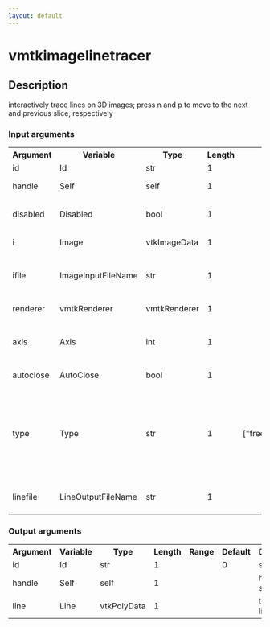 ```yaml
---
layout: default
---
```

<h1>vmtkimagelinetracer</h1>
<h2>Description</h2>
interactively trace lines on 3D images; press n and p to move to the next and previous slice, respectively
<h3>Input arguments</h3>
<table class="vmtkscripts">
<tr>
<th>Argument</th><th>Variable</th><th>Type</th><th>Length</th><th>Range</th><th>Default</th><th>Description</th>
</tr>
<tr><td>id</td><td>Id</td><td>str</td><td>1</td><td></td><td>0</td><td>script id</td>
</tr>
<tr><td>handle</td><td>Self</td><td>self</td><td>1</td><td></td><td></td><td>handle to self</td>
</tr>
<tr><td>disabled</td><td>Disabled</td><td>bool</td><td>1</td><td></td><td>0</td><td>disable execution and piping</td>
</tr>
<tr><td>i</td><td>Image</td><td>vtkImageData</td><td>1</td><td></td><td></td><td>the input image</td>
</tr>
<tr><td>ifile</td><td>ImageInputFileName</td><td>str</td><td>1</td><td></td><td></td><td>filename for the default Image reader</td>
</tr>
<tr><td>renderer</td><td>vmtkRenderer</td><td>vmtkRenderer</td><td>1</td><td></td><td></td><td>external renderer</td>
</tr>
<tr><td>axis</td><td>Axis</td><td>int</td><td>1</td><td></td><td>2</td><td>id of the drawing plane normal</td>
</tr>
<tr><td>autoclose</td><td>AutoClose</td><td>bool</td><td>1</td><td></td><td>0</td><td>toggle auto close line</td>
</tr>
<tr><td>type</td><td>Type</td><td>str</td><td>1</td><td>["freehand","contour"]</td><td>freehand</td><td>type of widget to use: freehand drawing or control point-based contour</td>
</tr>
<tr><td>linefile</td><td>LineOutputFileName</td><td>str</td><td>1</td><td></td><td></td><td>filename for the default Line writer</td>
</tr>
</table><h3>Output arguments</h3>
<table class="vmtkscripts">
<tr>
<th>Argument</th><th>Variable</th><th>Type</th><th>Length</th><th>Range</th><th>Default</th><th>Description</th>
</tr>
<tr><td>id</td><td>Id</td><td>str</td><td>1</td><td></td><td>0</td><td>script id</td>
</tr>
<tr><td>handle</td><td>Self</td><td>self</td><td>1</td><td></td><td></td><td>handle to self</td>
</tr>
<tr><td>line</td><td>Line</td><td>vtkPolyData</td><td>1</td><td></td><td></td><td>the output line</td>
</tr>
</table>

